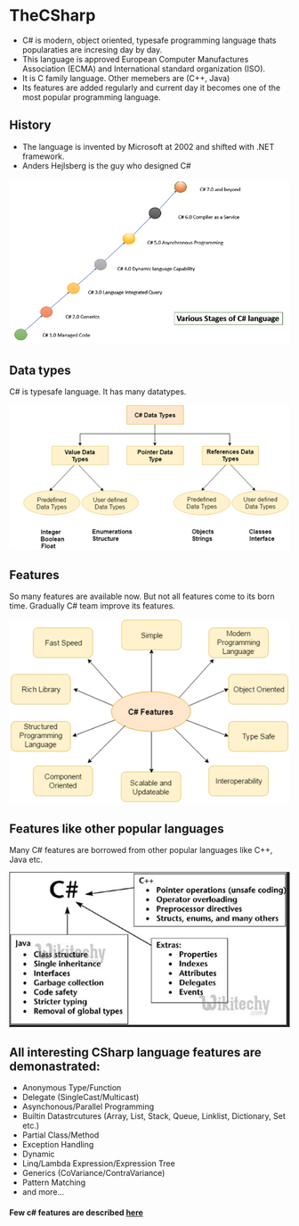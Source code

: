 # TheCSharp

* C# is modern, object oriented, typesafe programming language thats popularaties are incresing day by day. 
* This language is approved European Computer Manufactures Association (ECMA) and International standard organization (ISO). 
* It is C family language. Other memebers are (C++, Java)
* Its features are added regularly and current day it becomes one of the most popular programming language.



## History

* The language is invented by Microsoft at 2002 and shifted with .NET framework.
* Anders Hejlsberg is the guy who designed C#

![history](https://github.com/habibsql/TheCSharp/blob/main/docs/his.png?raw=true)



## Data types

C# is typesafe language. It has many datatypes.

![datatypes](https://github.com/habibsql/TheCSharp/blob/main/docs/dt.png?raw=true)



## Features

So many features are available now. But not all features come to its born time. Gradually C# team improve its features.

![features](https://github.com/habibsql/TheCSharp/blob/main/docs/f1.png?raw=true)


## Features like other popular languages

Many C# features are borrowed from other popular languages like C++, Java etc.

![features](https://github.com/habibsql/TheCSharp/blob/main/docs/f2.JPG?raw=true)




## All interesting CSharp language features are demonastrated:

* Anonymous Type/Function
* Delegate (SingleCast/Multicast)
* Asynchonous/Parallel Programming
* Builtin Datastrcutures (Array, List, Stack, Queue, Linklist, Dictionary, Set etc.)
* Partial Class/Method
* Exception Handling
* Dynamic
* Linq/Lambda Expression/Expression Tree
* Generics (CoVariance/ContraVariance)
* Pattern Matching
* and more...

#### Few c# features are described [here](https://www.codeproject.com/Articles/696879/Sexy-Csharp) 

